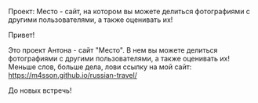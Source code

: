 Проект: Место - сайт, на котором вы можете делиться фотографиями с другими пользователями, а также оценивать их!

Привет!

Это проект Антона - сайт "Место". В нем вы можете делиться фотографиями с другими пользователями, а также оценивать их!
Меньше слов, больше дела, лови ссылку на мой сайт: https://m4sson.github.io/russian-travel/

До новых встречь!

